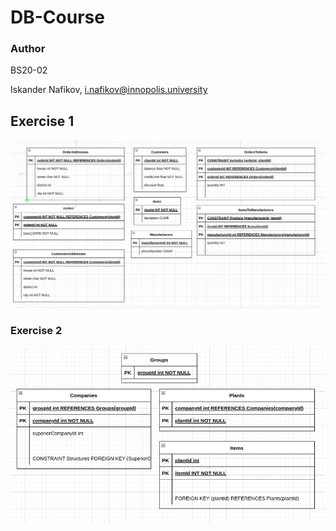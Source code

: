 # DB-Course

### Author
BS20-02

Iskander Nafikov, i.nafikov@innopolis.university

## Exercise 1
![alt text](./ex1.png)

### Exercise 2
![alt_text](./ex2.png)
